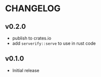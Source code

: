 # CHANGELOG

## v0.2.0

- publish to crates.io
- add `serverify::serve` to use in rust code

## v0.1.0

- Initial release
